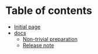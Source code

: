 # Table of contents

* [Initial page](README.md)
* [docs](docs/README.md)
  * [Non-trivial preparation](docs/day_000.md)
  * [Release note](docs/release-notes.md)

